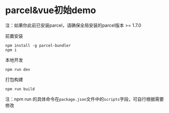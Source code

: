 # parcel&vue初始demo

注：如果你此前已安装parcel，请确保全局安装的parcel版本 >= 1.7.0

前置安装
```
npm install -g parcel-bundler
npm i
```

本地开发
```
npm run dev
```

打包构建
```
npm run build
```

注：npm run 的具体命令在`package.json`文件中的`scripts`字段，可自行根据需要修改
